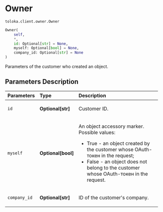 # Owner
`toloka.client.owner.Owner`

```python
Owner(
    self,
    *,
    id: Optional[str] = None,
    myself: Optional[bool] = None,
    company_id: Optional[str] = None
)
```

Parameters of the customer who created an object.

## Parameters Description

| Parameters | Type | Description |
| :----------| :----| :-----------|
`id`|**Optional\[str\]**|<p>Customer ID.</p>
`myself`|**Optional\[bool\]**|<p>An object accessory marker. Possible values:<ul><li>True - an object created by the customer whose OAuth-токен in the request;</li><li>False - an object does not belong to the customer whose OAuth-токен in the request.</li></ul></p>
`company_id`|**Optional\[str\]**|<p>ID of the customer&#x27;s company.</p>
